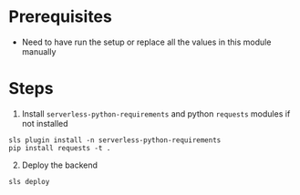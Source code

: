 
# Prerequisites
- Need to have run the setup or replace all the values in this module manually

# Steps
1. Install `serverless-python-requirements` and python `requests` modules if not installed
```
sls plugin install -n serverless-python-requirements
pip install requests -t .
```

2. Deploy the backend
```
sls deploy
```